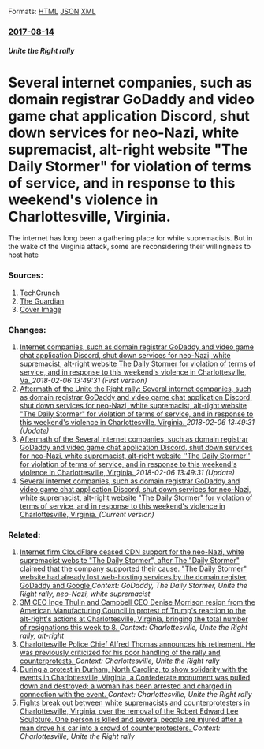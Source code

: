 
Formats: [HTML](/news/2017/08/14/several-internet-companies-such-as-domain-registrar-godaddy-and-video-game-chat-application-discord-shut-down-services-for-neo-nazi-white.html)  [JSON](/news/2017/08/14/several-internet-companies-such-as-domain-registrar-godaddy-and-video-game-chat-application-discord-shut-down-services-for-neo-nazi-white.json)  [XML](/news/2017/08/14/several-internet-companies-such-as-domain-registrar-godaddy-and-video-game-chat-application-discord-shut-down-services-for-neo-nazi-white.xml)  

### [2017-08-14](/news/2017/08/14/index.md)

##### Unite the Right rally
# Several internet companies, such as domain registrar GoDaddy and video game chat application Discord, shut down services for neo-Nazi, white supremacist, alt-right website "The Daily Stormer" for violation of terms of service, and in response to this weekend's violence in Charlottesville, Virginia. 

The internet has long been a gathering place for white supremacists. But in the wake of the Virginia attack, some are reconsidering their willingness to host hate


### Sources:

1. [TechCrunch](https://techcrunch.com/2017/08/14/discord-shuts-down-alt-right-server-and-accounts-for-tos-violations/)
2. [The Guardian](https://www.theguardian.com/technology/2017/aug/14/daily-stormer-alt-right-google-go-daddy-charlottesville)
2. [Cover Image](https://i.guim.co.uk/img/media/d5427feb40ab2e826e293b95acee8353a75482b4/0_259_4256_2553/master/4256.jpg?w=1200&amp;h=630&amp;q=55&amp;auto=format&amp;usm=12&amp;fit=crop&amp;crop=faces%2Centropy&amp;bm=normal&amp;ba=bottom%2Cleft&amp;blend64=aHR0cHM6Ly91cGxvYWRzLmd1aW0uY28udWsvMjAxNi8wNS8yNS9vdmVybGF5LWxvZ28tMTIwMC05MF9vcHQucG5n&amp;s=53b436d8c9f45b8882e1cf32d9322061)

### Changes:

1. [Internet companies, such as domain registrar GoDaddy and video game chat application Discord, shut down services for neo-Nazi, white supremacist, alt-right website The Daily Stormer for violation of terms of service, and in response to this weekend's violence in Charlottesville, Va. ](/news/2017/08/14/internet-companies-such-as-domain-registrar-godaddy-and-video-game-chat-application-discord-shut-down-services-for-neo-nazi-white-suprema.md) _2018-02-06 13:49:31 (First version)_
2. [Aftermath of the Unite the Right rally: Several internet companies, such as domain registrar GoDaddy and video game chat application Discord, shut down services for neo-Nazi, white supremacist, alt-right website "The Daily Stormer" for violation of terms of service, and in response to this weekend's violence in Charlottesville, Virginia. ](/news/2017/08/14/aftermath-of-the-unite-the-right-rally-several-internet-companies-such-as-domain-registrar-godaddy-and-video-game-chat-application-discord.md) _2018-02-06 13:49:31 (Update)_
3. [Aftermath of the Several internet companies, such as domain registrar GoDaddy and video game chat application Discord, shut down services for neo-Nazi, white supremacist, alt-right website ''The Daily Stormer'' for violation of terms of service, and in response to this weekend's violence in Charlottesville, Virginia. ](/news/2017/08/14/aftermath-of-the-several-internet-companies-such-as-domain-registrar-godaddy-and-video-game-chat-application-discord-shut-down-services-fo.md) _2018-02-06 13:49:31 (Update)_
3. [Several internet companies, such as domain registrar GoDaddy and video game chat application Discord, shut down services for neo-Nazi, white supremacist, alt-right website "The Daily Stormer" for violation of terms of service, and in response to this weekend's violence in Charlottesville, Virginia. ](/news/2017/08/14/several-internet-companies-such-as-domain-registrar-godaddy-and-video-game-chat-application-discord-shut-down-services-for-neo-nazi-white.md) _(Current version)_

### Related:

1. [Internet firm CloudFlare ceased CDN support for the neo-Nazi, white supremacist website "The Daily Stormer", after The "Daily Stormer" claimed that the company supported their cause. "The Daily Stormer" website had already lost web-hosting services by the domain register GoDaddy and Google ](/news/2017/08/17/internet-firm-cloudflare-ceased-cdn-support-for-the-neo-nazi-white-supremacist-website-the-daily-stormer-after-the-daily-stormer-claim.md) _Context: GoDaddy, The Daily Stormer, Unite the Right rally, neo-Nazi, white supremacist_
2. [3M CEO Inge Thulin and Campbell CEO Denise Morrison resign from the American Manufacturing Council in protest of Trump's reaction to the alt-right's actions at Charlottesville, Virginia, bringing the total number of resignations this week to 8. ](/news/2017/08/16/3m-ceo-inge-thulin-and-campbell-ceo-denise-morrison-resign-from-the-american-manufacturing-council-in-protest-of-trump-s-reaction-to-the-alt.md) _Context: Charlottesville, Unite the Right rally, alt-right_
3. [Charlottesville Police Chief Alfred Thomas announces his retirement. He was previously criticized for his poor handling of the rally and counterprotests. ](/news/2017/12/18/charlottesville-police-chief-alfred-thomas-announces-his-retirement-he-was-previously-criticized-for-his-poor-handling-of-the-rally-and-cou.md) _Context: Charlottesville, Unite the Right rally_
4. [During a protest in Durham, North Carolina, to show solidarity with the events in Charlottesville, Virginia, a Confederate monument was pulled down and destroyed; a woman has been arrested and charged in connection with the event. ](/news/2017/08/14/during-a-protest-in-durham-north-carolina-to-show-solidarity-with-the-events-in-charlottesville-virginia-a-confederate-monument-was-pull.md) _Context: Charlottesville, Unite the Right rally_
5. [Fights break out between white supremacists and counterprotesters in Charlottesville, Virginia, over the removal of the Robert Edward Lee Sculpture. One person is killed and several people are injured after a man drove his car into a crowd of counterprotesters. ](/news/2017/08/12/fights-break-out-between-white-supremacists-and-counterprotesters-in-charlottesville-virginia-over-the-removal-of-the-robert-edward-lee-sc.md) _Context: Charlottesville, Unite the Right rally_
